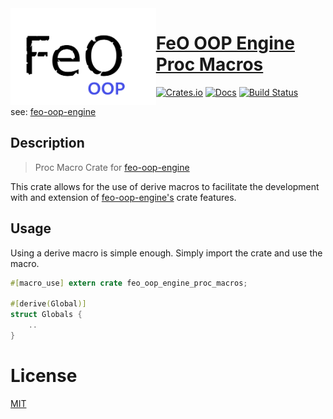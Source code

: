 <img align="left" alt="" src="../assets/standard-assets/textures/feo-oop-engine-logo.png" height="155" />

# [FeO OOP Engine <b>Proc Macros</b>](https://github.com/littleTitan/feo-oop-engine/feo-oop-engine-proc-macros)

[![Crates.io](https://img.shields.io/crates/v/feo-oop-engine-proc-macros.svg)](https://crates.io/crates/feo-oop-engine-proc-macros)
[![Docs](https://docs.rs/feo-oop-engine/badge.svg)](https://docs.rs/feo-oop-engine-proc-macros)
[![Build Status](https://github.com/littleTitan/feo-oop-engine/workflows/Rust/badge.svg)](https://github.com/littleTitan/feo-oop-engine/actions?query=workflow%3ARust)

see: [feo-oop-engine](https://github.com/littleTitan/feo-oop-engine)

## Description
> Proc Macro Crate for [feo-oop-engine](https://github.com/littleTitan/feo-oop-engine)

This crate allows for the use of derive macros to facilitate the development with and extension of [feo-oop-engine's](https://github.com/littleTitan/feo-oop-engine) crate features.

## Usage
Using a derive macro is simple enough. Simply import the crate and use the macro.
```rust
#[macro_use] extern crate feo_oop_engine_proc_macros;

#[derive(Global)]
struct Globals {
    ..
}
```

# License 
[MIT](../LICENSE.md)